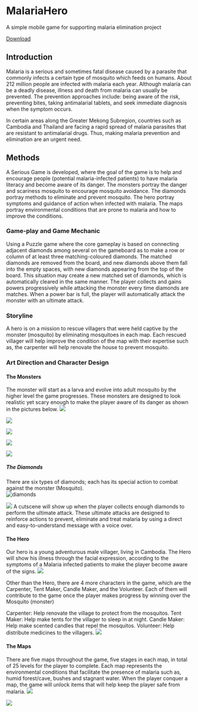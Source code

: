 # MalariaHero
A simple mobile game for supporting malaria elimination project

[Download](https://1drv.ms/u/s!AjSk65t7m_UYiPBS2_bFSTOpVQdrfw?e=srTtej)


## Introduction 
Malaria is a serious and sometimes fatal disease caused by a parasite that commonly infects a certain type of mosquito which feeds on humans. About 212 million people are infected with malaria each year. Although malaria can be a deadly disease, illness and death from malaria can usually be prevented. The prevention approaches include: being aware of the risk, preventing bites, taking antimalarial tablets, and seek immediate diagnosis when the symptom occurs.  
 
In certain areas along the Greater Mekong Subregion, countries such as Cambodia and Thailand are facing a rapid spread of malaria parasites that are resistant to antimalarial drugs. Thus, making malaria prevention and elimination are an urgent need. 

## Methods
A Serious Game is developed, where the goal of the game is to help and encourage people (potential malaria-infected patients) to have malaria literacy and become aware of its danger. The monsters portray the danger and scariness mosquito to encourage mosquito avoidance. The diamonds portray methods to eliminate and prevent mosquito. The hero portray symptoms and guidance of  action when infected with malaria. The maps portray environmental conditions that are prone to malaria and how to improve the conditions.

### Game-play and Game Mechanic  
Using a Puzzle game where the core gameplay is based on connecting adjacent diamonds among several on the gameboard as to make a row or column of at least three matching-coloured diamonds. The matched diamonds are removed from the board, and new diamonds above them fall into the empty spaces, with new diamonds appearing from the top of the board. This situation may create a new matched set of diamonds, which is automatically cleared in the same manner. The player collects and gains powers progressively while attacking the monster every time diamonds are matches. When a power bar is full, the player will automatically attack the monster with an ultimate attack.   

### Storyline
A hero is on a mission to rescue villagers that were held captive by the monster (mosquito) by eliminating mosquitoes in each map. Each rescued villager will help improve the condition of the map with their expertise such as, the carpenter will help renovate the house to prevent mosquito.

### Art Direction and Character Design 
#### The Monsters 
The monster will start as a larva and evolve into adult mosquito by the higher level the game progresses. These monsters are designed to look realistic yet scary enough to make the player aware of its danger as shown in the pictures below. 
![](/pics/monster.png?raw=true "")

![](/pics/monsterbody.png?raw=true "")

![](/pics/mos1.png?raw=true "")

![](/pics/mos2.png?raw=true "")

![](/pics/game1.png?raw=true "")

##### The Diamonds 
There are six types of diamonds; each has its special action to combat against the monster (Mosquito).  
![](/pics/diamonds.png?raw=true "diamonds")

![](/pics/hospital.png?raw=true "")
A cutscene will show up when the player collects enough diamonds to perform the ultimate attack. These ultimate attacks are designed to reinforce actions to prevent, eliminate and treat malaria by using a direct and easy-to-understand message with a voice over. 

#### The Hero
Our hero is a young adventurous male villager, living in Cambodia. The Hero will show his illness through the facial expression, according to the symptoms of a Malaria infected patients to make the player become aware of the signs. 
![](/pics/sick.png?raw=true "")

Other than the Hero, there are 4 more characters in the game, which are the Carpenter, Tent Maker, Candle Maker, and the Volunteer. Each of them will contribute to the game once the player makes progress by winning over the Mosquito (monster)  
 
Carpenter: Help renovate the village to protect from the mosquitos. 
Tent Maker: Help make tents for the villager to sleep in at night. 
Candle Maker: Help make scented candles that repel the mosquitos. 
Volunteer: Help distribute medicines to the villagers. 
![](/pics/villager.png?raw=true "")

#### The Maps 
There are five maps throughout the game, five stages in each map, in total of 25 levels for the player to complete. Each map represents the environmental conditions that facilitate the presence of malaria such as, humid forest/cave, bushes and stagnant water. When the player conquer a map, the game will unlock items that will help keep the player safe from malaria. 
![](/pics/maps.png?raw=true "")

![](/pics/house.png?raw=true "")



 
 






 
